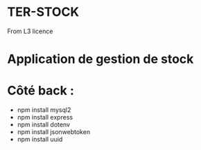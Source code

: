 # TER-STOCK
From L3 licence

# Application de gestion de stock

# Côté back :
- npm install mysql2
- npm install express
- npm install dotenv
- npm install jsonwebtoken
- npm install uuid
